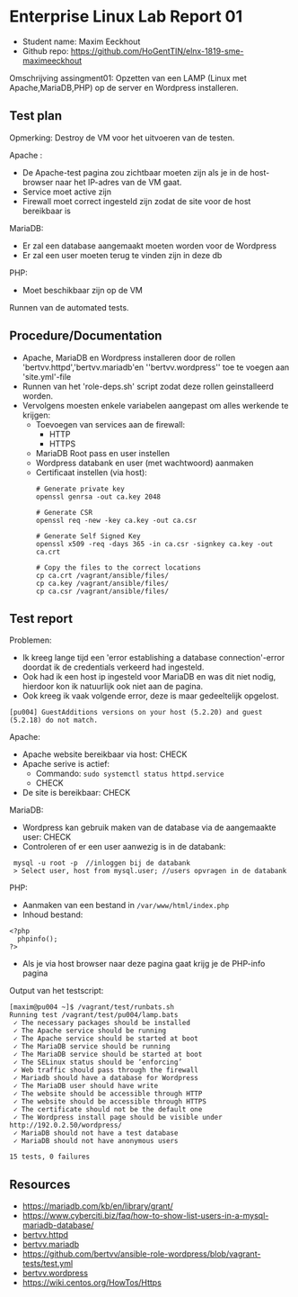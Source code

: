 # Enterprise Linux Lab Report 01

- Student name: Maxim Eeckhout
- Github repo: <https://github.com/HoGentTIN/elnx-1819-sme-maximeeckhout>

Omschrijving assingment01:
Opzetten van een LAMP (Linux met Apache,MariaDB,PHP) op de server en Wordpress installeren.

## Test plan

Opmerking: Destroy de VM voor het uitvoeren van de testen. 

Apache :
* De Apache-test pagina zou zichtbaar moeten zijn als je in de host-browser naar het IP-adres van de VM gaat.
* Service moet active zijn
* Firewall moet correct ingesteld zijn zodat de site voor de host bereikbaar is

MariaDB:
* Er zal een database aangemaakt moeten worden voor de Wordpress
* Er zal een user moeten terug te vinden zijn in deze db

PHP:
* Moet beschikbaar zijn op de VM

Runnen van de automated tests.

## Procedure/Documentation

* Apache, MariaDB en Wordpress installeren door de rollen 'bertvv.httpd','bertvv.mariadb'en ''bertvv.wordpress'' toe te voegen aan 'site.yml'-file
* Runnen van het 'role-deps.sh' script zodat deze rollen geinstalleerd worden.
* Vervolgens moesten enkele variabelen aangepast om alles werkende te krijgen:
  * Toevoegen van services aan de firewall:
    * HTTP
    * HTTPS
  * MariaDB Root pass en user instellen
  * Wordpress databank en user (met wachtwoord) aanmaken
  * Certificaat instellen (via host):
    ```
    # Generate private key
    openssl genrsa -out ca.key 2048

    # Generate CSR
    openssl req -new -key ca.key -out ca.csr

    # Generate Self Signed Key
    openssl x509 -req -days 365 -in ca.csr -signkey ca.key -out ca.crt

    # Copy the files to the correct locations
    cp ca.crt /vagrant/ansible/files/
    cp ca.key /vagrant/ansible/files/
    cp ca.csr /vagrant/ansible/files/
    ```

## Test report

Problemen:
* Ik kreeg lange tijd een 'error establishing a database connection'-error doordat ik de credentials verkeerd had ingesteld.
* Ook had ik een host ip ingesteld voor MariaDB en was dit niet nodig, hierdoor kon ik natuurlijk ook niet aan de pagina.
* Ook kreeg ik vaak volgende error, deze is maar gedeeltelijk opgelost.
```
[pu004] GuestAdditions versions on your host (5.2.20) and guest (5.2.18) do not match.
```

Apache:
* Apache website bereikbaar via host: CHECK
* Apache serive is actief:
  * Commando: ```sudo systemctl status httpd.service```
  * CHECK
* De site is bereikbaar: CHECK

MariaDB:
* Wordpress kan gebruik maken van de database via de aangemaakte user: CHECK
* Controleren of er een user aanwezig is in de databank:
```
 mysql -u root -p  //inloggen bij de databank
 > Select user, host from mysql.user; //users opvragen in de databank
```

PHP:
* Aanmaken van een bestand in ```/var/www/html/index.php```
* Inhoud bestand:
```
<?php
  phpinfo();
?>
```
* Als je via host browser naar deze pagina gaat krijg je de PHP-info pagina


Output van het testscript:
```
[maxim@pu004 ~]$ /vagrant/test/runbats.sh
Running test /vagrant/test/pu004/lamp.bats
 ✓ The necessary packages should be installed
 ✓ The Apache service should be running
 ✓ The Apache service should be started at boot
 ✓ The MariaDB service should be running
 ✓ The MariaDB service should be started at boot
 ✓ The SELinux status should be ‘enforcing’
 ✓ Web traffic should pass through the firewall
 ✓ Mariadb should have a database for Wordpress
 ✓ The MariaDB user should have write
 ✓ The website should be accessible through HTTP
 ✓ The website should be accessible through HTTPS
 ✓ The certificate should not be the default one
 ✓ The Wordpress install page should be visible under http://192.0.2.50/wordpress/
 ✓ MariaDB should not have a test database
 ✓ MariaDB should not have anonymous users

15 tests, 0 failures
```

## Resources

* <https://mariadb.com/kb/en/library/grant/>
* <https://www.cyberciti.biz/faq/how-to-show-list-users-in-a-mysql-mariadb-database/>
* [bertvv.httpd](https://galaxy.ansible.com/bertvv/httpd)
* [bertvv.mariadb](https://galaxy.ansible.com/bertvv/mariadb)
* <https://github.com/bertvv/ansible-role-wordpress/blob/vagrant-tests/test.yml>
* [bertvv.wordpress](https://galaxy.ansible.com/bertvv/wordpress)
* https://wiki.centos.org/HowTos/Https
